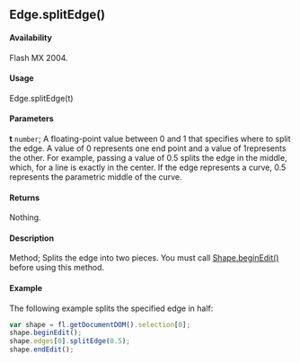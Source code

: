 ## Edge.splitEdge()

#### Availability

Flash MX 2004.

#### Usage

Edge.splitEdge(t)

#### Parameters

**t** `number`; A floating-point value between 0 and 1 that specifies where to split the edge. A value of 0 represents one end point and a value of 1represents the other. For example, passing a value of 0.5 splits the edge in the middle, which, for a line is exactly in the center. If the edge represents a curve, 0.5 represents the parametric middle of the curve.

#### Returns

Nothing.

#### Description

Method; Splits the edge into two pieces. You must call [Shape.beginEdit()](../Shape_object/Shape.md) before using this method.

#### Example

The following example splits the specified edge in half:

```javascript
var shape = fl.getDocumentDOM().selection[0];
shape.beginEdit();
shape.edges[0].splitEdge(0.5);
shape.endEdit();
```
